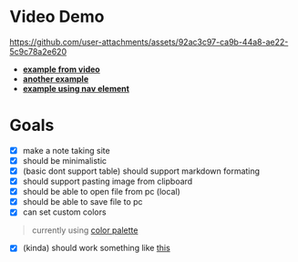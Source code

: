 # Video Demo
https://github.com/user-attachments/assets/92ac3c97-ca9b-44a8-ae22-5c9c78a2e620

- [**example from video**](https://note2down.netlify.app/?lines=%2523%2520best%2520game%2520of%2520all%2520time%257C%21%255B%255D%28https%253A%252F%252Fshared.fastly.steamstatic.com%252Fstore_item_assets%252Fsteam%252Fapps%252F105600%252Fheader.jpg%29%257C%2523%2523%2520reasons%257C-%2520good%2520progression%257C-%2520cool%2520weapons%257C-%2520cool%2520bosses%257C-%2520cool%2520vanity%2520items%257C-%2520cool%2520mounts%252C%2520wings%2520and%2520specially%2520**npc%27s**%257C%253E%2520it%2520is%2520also%2520the%25207th%2520most%2520sold%2520game%2520of%2520all%2520time%2520%255Bsource%255D%28https%253A%252F%252Fen.wikipedia.org%252Fwiki%252FList_of_best-selling_video_games%29%257Cso%2520get%2520the%2520game%2520already%2520%255Bform%2520here%255D%28https%253A%252F%252Fstore.steampowered.com%252Fapp%252F105600%252FTerraria%252F%29&colors=%23444e13%2C%23ae00ff%2C%23322532%2C%2309fb31)
- [**another example**](https://note2down.netlify.app/?lines=%2523%2520How%2520to%2520live%2520a%2520happy%2520life%257C-%2520breathe%2520%25F0%259F%258C%25AC%25EF%25B8%258F%257C-%2520drink%2520%25F0%259F%25A5%259B%2520and%2520eat%2520%25F0%259F%258D%2594%257C-%2520shit%2520%25F0%259F%2592%25A9%257C-%2520play%2520video%2520games%2520%25F0%259F%258E%25AE%257C-%2520fuck%2520every%2520night%2520%25F0%259F%2591%25A9%25E2%2580%258D%25E2%259D%25A4%25EF%25B8%258F%25E2%2580%258D%25F0%259F%2591%25A8%257C-%2520watch%2520movies%2520%25F0%259F%258E%25A5%2520and%2520series%2520%25F0%259F%2593%25BA%257C---%257C%2523%2523%2520you%2520are%2520welcome%2520%25E2%259D%25A4%25EF%25B8%258F%2520and%2520good%2520luck%2520%25F0%259F%2598%2589%257C%2523%2523%2523%2520**and%2520dont%2520click%2520the%2520pig%2520i%2520repeat%2520dont%2520click%2520the%2520pig**%257C%253E%253E%253E%253E%257C%253E%2523%2520%25F0%259F%2599%2580%2520%255B%25F0%259F%2590%25B7%255D%28https%253A%252F%252Fwww.youtube.com%252Fwatch%253Fv%253DdQw4w9WgXcQ%29%2520%25F0%259F%2590%25B5%257C---&colors=%23000000%2C%2344ff00%2C%23000000%2C%23a1a1a1)
- [**example using nav element**](https://note2down.netlify.app/?ui=f&lines=---%257C%2523%2523%2520nav%2520bar%257C%253Cnav%253E%2520%253Ca%2520href%253D%2522%2523puppy%2522%253Epuppy%253C%252Fa%253E%2520%253Ca%2520href%253D%2522%2523elephant%2522%253Eelephant%253C%252Fa%253E%253C%252Fnav%253E%257C---%257C%257C%253Cdiv%2520id%253D%2522puppy%2522%253E%253Cimg%2520src%253D%2522https%253A%252F%252Fupload.wikimedia.org%252Fwikipedia%252Fcommons%252F6%252F6e%252FGolde33443.jpg%2522%2520%252F%253E%253C%252Fdiv%253E%257C---%257C%2523%2520puppy%250D%250D%257C1.%2520**Playful**%253A%2520Puppies%2520are%2520known%2520for%2520their%2520boundless%2520energy%2520and%2520love%2520of%2520play.%250D%257C2.%2520**Curious**%253A%2520They%2520are%2520highly%2520curious%2520and%2520eager%2520to%2520explore%2520their%2520surroundings.%250D%257C3.%2520**Small**%253A%2520Puppies%2520are%2520usually%2520small%2520in%2520size%2520and%2520grow%2520larger%2520over%2520time.%250D%257C4.%2520**Affectionate**%253A%2520They%2520enjoy%2520cuddling%2520and%2520being%2520close%2520to%2520their%2520owners.%250D%257C5.%2520**Teething**%253A%2520Puppies%2520go%2520through%2520a%2520teething%2520phase%252C%2520chewing%2520on%2520things%2520to%2520relieve%2520discomfort.%250D%257C6.%2520**Training**%253A%2520Puppies%2520are%2520in%2520the%2520learning%2520stage%252C%2520often%2520requiring%2520training%2520for%2520commands%2520and%2520housebreaking.%250D%257C7.%2520**Vocal**%253A%2520They%2520tend%2520to%2520bark%252C%2520whine%252C%2520or%2520make%2520other%2520noises%2520to%2520communicate.%250D%257C8.%2520**Social**%253A%2520They%2520often%2520enjoy%2520interacting%2520with%2520people%2520and%2520other%2520animals.%250D%257C9.%2520**Vulnerable**%253A%2520Being%2520young%252C%2520puppies%2520are%2520more%2520susceptible%2520to%2520illnesses%2520and%2520need%2520extra%2520care.%250D%257C10.%2520**Loyal**%253A%2520Even%2520as%2520puppies%252C%2520they%2520develop%2520strong%2520bonds%2520with%2520their%2520human%2520companions.%257C---%257C%257C%253Cdiv%2520id%253D%2522elephant%2522%253E%253Cimg%2520src%253D%2522https%253A%252F%252Fupload.wikimedia.org%252Fwikipedia%252Fcommons%252Fthumb%252F3%252F37%252FAfrican_Bush_Elephant.jpg%252F800px-African_Bush_Elephant.jpg%2522%2520%252F%253E%253C%252Fdiv%253E%257C---%257C1.%2520**Large%2520Size**%253A%2520Elephants%2520are%2520the%2520largest%2520land%2520mammals%252C%2520with%2520some%2520weighing%2520over%252010%252C000%2520pounds.%250D%257C2.%2520**Intelligent**%253A%2520Known%2520for%2520their%2520advanced%2520memory%2520and%2520problem-solving%2520abilities%252C%2520elephants%2520display%2520emotional%2520intelligence.%250D%257C3.%2520**Social**%253A%2520They%2520live%2520in%2520close-knit%2520herds%2520led%2520by%2520a%2520matriarch%252C%2520with%2520strong%2520bonds%2520between%2520family%2520members.%250D%257C4.%2520**Trunk**%253A%2520Elephants%2520have%2520a%2520long%2520trunk%2520used%2520for%2520breathing%252C%2520drinking%252C%2520and%2520picking%2520up%2520objects.%250D%257C5.%2520**Tusks**%253A%2520Both%2520male%2520and%2520female%2520African%2520elephants%2520have%2520tusks%252C%2520which%2520are%2520elongated%2520incisor%2520teeth%2520used%2520for%2520digging%2520and%2520fighting.%250D%257C6.%2520**Herbivorous**%253A%2520Elephants%2520are%2520herbivores%252C%2520eating%2520large%2520quantities%2520of%2520grass%252C%2520fruits%252C%2520and%2520bark.%250D%257C7.%2520**Thick%2520Skin**%253A%2520Their%2520skin%2520is%2520thick%2520and%2520wrinkled%252C%2520offering%2520protection%2520from%2520the%2520sun%2520and%2520insects.%250D%257C8.%2520**Sensitive**%253A%2520Despite%2520their%2520size%252C%2520elephants%2520are%2520very%2520sensitive%2520to%2520their%2520environment%2520and%2520can%2520communicate%2520using%2520low-frequency%2520sounds.%250D%257C9.%2520**Slow%2520Movers**%253A%2520They%2520are%2520not%2520fast%2520runners%2520but%2520can%2520move%2520steadily%2520and%2520powerfully.%250D%257C10.%2520**Endangered**%253A%2520Many%2520elephant%2520species%252C%2520especially%2520African%2520elephants%252C%2520face%2520threats%2520due%2520to%2520habitat%2520loss%2520and%2520poaching%2520for%2520their%2520tusks.%257C---&colors=%233C3D37%2C%2365625d%2C%23ffffff%2C%23181C14#elephant)

# Goals
- [x] make a note taking site
- [x] should be minimalistic
- [x] (basic dont support table) should support markdown formating
- [x] should support pasting image from clipboard
- [x] should be able to open file from pc (local)
- [x] should be able to save file to pc
- [x] can set custom colors
> currently using [color palette](https://colorhunt.co/palette/181c143c3d37697565ecdfcc)
- [x] (kinda) should work something like [this](https://stackedit.io/app)
